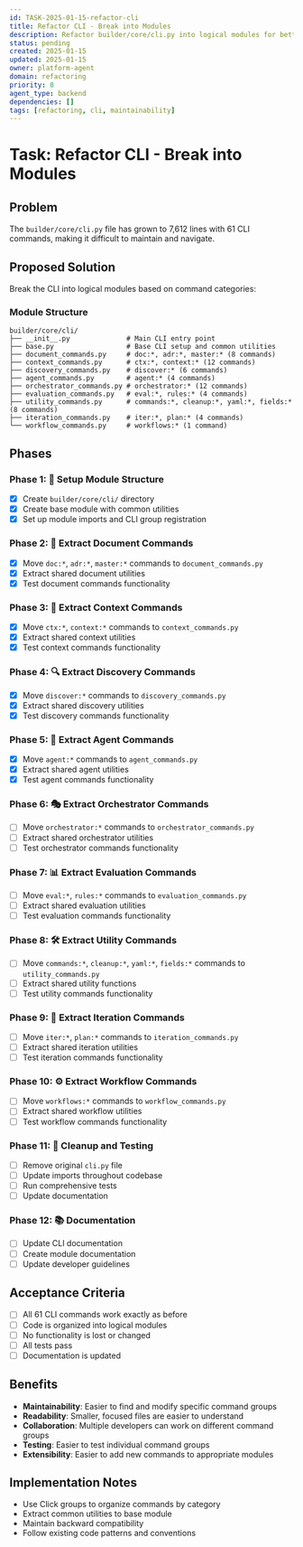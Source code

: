 ```yaml
---
id: TASK-2025-01-15-refactor-cli
title: Refactor CLI - Break into Modules
description: Refactor builder/core/cli.py into logical modules for better maintainability
status: pending
created: 2025-01-15
updated: 2025-01-15
owner: platform-agent
domain: refactoring
priority: 8
agent_type: backend
dependencies: []
tags: [refactoring, cli, maintainability]
---
```


# Task: Refactor CLI - Break into Modules

## Problem
The `builder/core/cli.py` file has grown to 7,612 lines with 61 CLI commands, making it difficult to maintain and navigate.

## Proposed Solution
Break the CLI into logical modules based on command categories:

### Module Structure
```
builder/core/cli/
├── __init__.py              # Main CLI entry point
├── base.py                  # Base CLI setup and common utilities
├── document_commands.py     # doc:*, adr:*, master:* (8 commands)
├── context_commands.py      # ctx:*, context:* (12 commands)
├── discovery_commands.py    # discover:* (6 commands)
├── agent_commands.py        # agent:* (4 commands)
├── orchestrator_commands.py # orchestrator:* (12 commands)
├── evaluation_commands.py   # eval:*, rules:* (4 commands)
├── utility_commands.py      # commands:*, cleanup:*, yaml:*, fields:* (8 commands)
├── iteration_commands.py    # iter:*, plan:* (4 commands)
└── workflow_commands.py     # workflows:* (1 command)
```

## Phases

### Phase 1: 🚀 Setup Module Structure
- [x] Create `builder/core/cli/` directory
- [x] Create base module with common utilities
- [x] Set up module imports and CLI group registration

### Phase 2: 📝 Extract Document Commands
- [x] Move `doc:*`, `adr:*`, `master:*` commands to `document_commands.py`
- [x] Extract shared document utilities
- [x] Test document commands functionality

### Phase 3: 🧠 Extract Context Commands  
- [x] Move `ctx:*`, `context:*` commands to `context_commands.py`
- [x] Extract shared context utilities
- [x] Test context commands functionality

### Phase 4: 🔍 Extract Discovery Commands
- [x] Move `discover:*` commands to `discovery_commands.py`
- [x] Extract shared discovery utilities
- [x] Test discovery commands functionality

### Phase 5: 🤖 Extract Agent Commands
- [x] Move `agent:*` commands to `agent_commands.py`
- [x] Extract shared agent utilities
- [x] Test agent commands functionality

### Phase 6: 🎭 Extract Orchestrator Commands
- [ ] Move `orchestrator:*` commands to `orchestrator_commands.py`
- [ ] Extract shared orchestrator utilities
- [ ] Test orchestrator commands functionality

### Phase 7: 📊 Extract Evaluation Commands
- [ ] Move `eval:*`, `rules:*` commands to `evaluation_commands.py`
- [ ] Extract shared evaluation utilities
- [ ] Test evaluation commands functionality

### Phase 8: 🛠️ Extract Utility Commands
- [ ] Move `commands:*`, `cleanup:*`, `yaml:*`, `fields:*` commands to `utility_commands.py`
- [ ] Extract shared utility functions
- [ ] Test utility commands functionality

### Phase 9: 🔄 Extract Iteration Commands
- [ ] Move `iter:*`, `plan:*` commands to `iteration_commands.py`
- [ ] Extract shared iteration utilities
- [ ] Test iteration commands functionality

### Phase 10: ⚙️ Extract Workflow Commands
- [ ] Move `workflows:*` commands to `workflow_commands.py`
- [ ] Extract shared workflow utilities
- [ ] Test workflow commands functionality

### Phase 11: 🧹 Cleanup and Testing
- [ ] Remove original `cli.py` file
- [ ] Update imports throughout codebase
- [ ] Run comprehensive tests
- [ ] Update documentation

### Phase 12: 📚 Documentation
- [ ] Update CLI documentation
- [ ] Create module documentation
- [ ] Update developer guidelines

## Acceptance Criteria
- [ ] All 61 CLI commands work exactly as before
- [ ] Code is organized into logical modules
- [ ] No functionality is lost or changed
- [ ] All tests pass
- [ ] Documentation is updated

## Benefits
- **Maintainability**: Easier to find and modify specific command groups
- **Readability**: Smaller, focused files are easier to understand
- **Collaboration**: Multiple developers can work on different command groups
- **Testing**: Easier to test individual command groups
- **Extensibility**: Easier to add new commands to appropriate modules

## Implementation Notes
- Use Click groups to organize commands by category
- Extract common utilities to base module
- Maintain backward compatibility
- Follow existing code patterns and conventions
